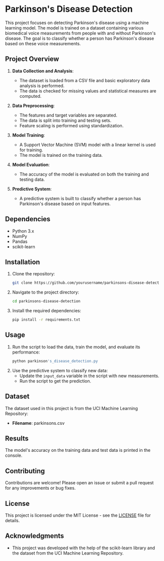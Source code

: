 # Parkinson's Disease Detection

This project focuses on detecting Parkinson's disease using a machine learning model. The model is trained on a dataset containing various biomedical voice measurements from people with and without Parkinson's disease. The goal is to classify whether a person has Parkinson's disease based on these voice measurements.

## Project Overview

1. **Data Collection and Analysis**:
    - The dataset is loaded from a CSV file and basic exploratory data analysis is performed.
    - The data is checked for missing values and statistical measures are computed.

2. **Data Preprocessing**:
    - The features and target variables are separated.
    - The data is split into training and testing sets.
    - Feature scaling is performed using standardization.

3. **Model Training**:
    - A Support Vector Machine (SVM) model with a linear kernel is used for training.
    - The model is trained on the training data.

4. **Model Evaluation**:
    - The accuracy of the model is evaluated on both the training and testing data.

5. **Predictive System**:
    - A predictive system is built to classify whether a person has Parkinson's disease based on input features.

## Dependencies

- Python 3.x
- NumPy
- Pandas
- scikit-learn

## Installation

1. Clone the repository:
    ```sh
    git clone https://github.com/yourusername/parkinsons-disease-detection.git
    ```
2. Navigate to the project directory:
    ```sh
    cd parkinsons-disease-detection
    ```
3. Install the required dependencies:
    ```sh
    pip install -r requirements.txt
    ```

## Usage

1. Run the script to load the data, train the model, and evaluate its performance:
    ```sh
    python parkinson's_disease_detection.py
    ```
2. Use the predictive system to classify new data:
    - Update the `input_data` variable in the script with new measurements.
    - Run the script to get the prediction.

## Dataset

The dataset used in this project is from the UCI Machine Learning Repository:
- **Filename**: parkinsons.csv

## Results

The model's accuracy on the training data and test data is printed in the console.

## Contributing

Contributions are welcome! Please open an issue or submit a pull request for any improvements or bug fixes.

## License

This project is licensed under the MIT License - see the [LICENSE](LICENSE) file for details.

## Acknowledgments

- This project was developed with the help of the scikit-learn library and the dataset from the UCI Machine Learning Repository.
